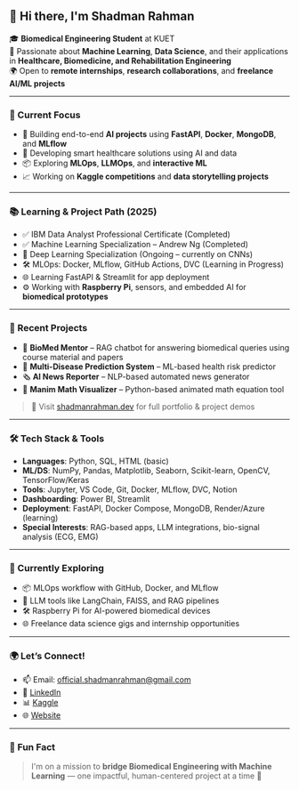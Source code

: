 ## 👋 Hi there, I'm Shadman Rahman

🎓 **Biomedical Engineering Student** at KUET  
🧠 Passionate about **Machine Learning**, **Data Science**, and their applications in **Healthcare, Biomedicine, and Rehabilitation Engineering**  
🌍 Open to **remote internships**, **research collaborations**, and **freelance AI/ML projects**

---

### 🚀 Current Focus

- 🤖 Building end-to-end **AI projects** using **FastAPI**, **Docker**, **MongoDB**, and **MLflow**
- 🧬 Developing smart healthcare solutions using AI and data
- 📦 Exploring **MLOps**, **LLMOps**, and **interactive ML**
- 📈 Working on **Kaggle competitions** and **data storytelling projects**

---

### 📚 Learning & Project Path (2025)

- ✅ IBM Data Analyst Professional Certificate (Completed)  
- ✅ Machine Learning Specialization – Andrew Ng (Completed)  
- 🔄 Deep Learning Specialization (Ongoing – currently on CNNs)  
- 🛠️ MLOps: Docker, MLflow, GitHub Actions, DVC (Learning in Progress)  
- 🌐 Learning FastAPI & Streamlit for app deployment  
- ⚙️ Working with **Raspberry Pi**, sensors, and embedded AI for **biomedical prototypes**

---

### 🧠 Recent Projects

- 🤖 **BioMed Mentor** – RAG chatbot for answering biomedical queries using course material and papers  
- 🧬 **Multi-Disease Prediction System** – ML-based health risk predictor  
- 🗞️ **AI News Reporter** – NLP-based automated news generator  
- 🧮 **Manim Math Visualizer** – Python-based animated math equation tool

> 📌 Visit [shadmanrahman.dev](https://shadmanrahman.dev) for full portfolio & project demos

---

### 🛠️ Tech Stack & Tools

- **Languages**: Python, SQL, HTML (basic)
- **ML/DS**: NumPy, Pandas, Matplotlib, Seaborn, Scikit-learn, OpenCV, TensorFlow/Keras  
- **Tools**: Jupyter, VS Code, Git, Docker, MLflow, DVC, Notion  
- **Dashboarding**: Power BI, Streamlit  
- **Deployment**: FastAPI, Docker Compose, MongoDB, Render/Azure (learning)  
- **Special Interests**: RAG-based apps, LLM integrations, bio-signal analysis (ECG, EMG)

---

### 🌱 Currently Exploring

- 📦 MLOps workflow with GitHub, Docker, and MLflow  
- 🧠 LLM tools like LangChain, FAISS, and RAG pipelines  
- 🛠️ Raspberry Pi for AI-powered biomedical devices  
- 🌐 Freelance data science gigs and internship opportunities

---

### 🌍 Let’s Connect!

- 📫 Email: [official.shadmanrahman@gmail.com](mailto:official.shadmanrahman@gmail.com)  
- 💼 [LinkedIn](https://www.linkedin.com/in/shadman-rahman-offical17)  
- 📊 [Kaggle](https://www.kaggle.com/shadmanrahman1)  
- 🌐 [Website](https://shadmanrahman.dev)

---

### 🧭 Fun Fact

> I'm on a mission to **bridge Biomedical Engineering with Machine Learning** — one impactful, human-centered project at a time 🚀

<!-- Badges, GitHub stats, streaks, or profile views counter can be added here -->
